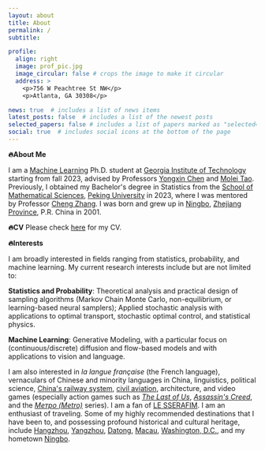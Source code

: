 ```yaml
---
layout: about
title: About
permalink: /
subtitle: 

profile:
  align: right
  image: prof_pic.jpg
  image_circular: false # crops the image to make it circular
  address: >
    <p>756 W Peachtree St NW</p>
    <p>Atlanta, GA 30308</p>

news: true  # includes a list of news items
latest_posts: false  # includes a list of the newest posts
selected_papers: false # includes a list of papers marked as "selected={true}"
social: true  # includes social icons at the bottom of the page
---
```


<strong>🔥About Me</strong>

I am a <a href='https://ml.gatech.edu/'>Machine Learning</a> Ph.D. student at <a href='https://www.gatech.edu/'>Georgia Institute of Technology</a> starting from fall 2023, advised by Professors <a href='https://yongxin.ae.gatech.edu/'>Yongxin Chen</a> and <a href='https://mtao8.math.gatech.edu/index.html'>Molei Tao</a>.
Previously, I obtained my Bachelor's degree in Statistics from the <a href='http://www.math.pku.edu.cn/'>School of Mathematical Sciences</a>, <a href='https://www.pku.edu.cn/'>Peking University</a> in 2023, where I was mentored by Professor <a href='https://zcrabbit.github.io/'>Cheng Zhang</a>.
I was born and grew up in <a href='https://en.wikipedia.org/wiki/Ningbo/'>Ningbo</a>, <a href='https://en.wikipedia.org/wiki/Zhejiang'>Zhejiang Province</a>, P.R. China in 2001.

<strong>🔥CV</strong> Please check <a href='https://alexandreguo2001.github.io/assets/cv/Wei_Guo_CV.pdf'>here</a> for my CV.

<strong>🔥Interests</strong>

I am broadly interested in fields ranging from statistics, probability, and machine learning. My current research interests include but are not limited to:

<strong>Statistics and Probability</strong>: Theoretical analysis and practical design of sampling algorithms (Markov Chain Monte Carlo, non-equilibrium, or learning-based neural samplers); Applied stochastic analysis with applications to optimal transport, stochastic optimal control, and statistical physics.

<strong>Machine Learning</strong>: Generative Modeling, with a particular focus on (continuous/discrete) diffusion and flow-based models and with applications to vision and language.

I am also interested in <i>la langue française</i> (the French language), vernaculars of Chinese and minority languages in China, linguistics, political science, <a href="https://www.openrailwaymap.org/">China's railway system</a>, <a href="https://www.flightradar24.com/">civil aviation</a>, architecture, and video games (especially action games such as <a href="https://en.wikipedia.org/wiki/The_Last_of_Us"><i>The Last of Us</i></a>, <a href="https://en.wikipedia.org/wiki/Assassin%27s_Creed"><i>Assassin's Creed</i></a>, and the <a href="https://en.wikipedia.org/wiki/Metro_(franchise)"><i>Метро (Metro)</i></a> series).
I am a fan of <a href='https://www.youtube.com/@LESSERAFIM_official'>LE SSERAFIM</a>.
I am an enthusiast of traveling. Some of my highly recommended destinations that I have been to, and possessing profound historical and cultural heritage, include <a href='https://en.wikipedia.org/wiki/Hangzhou'>Hangzhou</a>, <a href='https://en.wikipedia.org/wiki/Yangzhou'>Yangzhou</a>, <a href='https://en.wikipedia.org/wiki/Datong'>Datong</a>, <a href='https://en.wikipedia.org/wiki/Macau'>Macau</a>, <a href='https://en.wikipedia.org/wiki/Washington,_D.C.'>Washington, D.C.</a>, and my hometown <a href='https://en.wikipedia.org/wiki/Ningbo/'>Ningbo</a>.
